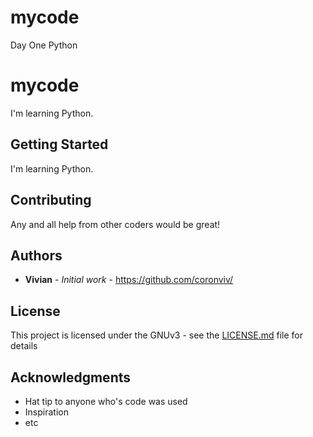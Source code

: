 # mycode
Day One Python
# mycode 

I'm learning Python.

## Getting Started

I'm learning Python.

## Contributing

Any and all help from other coders would be great!

## Authors

* **Vivian** - *Initial work* - https://github.com/coronviv/

## License

This project is licensed under the GNUv3 - see the [LICENSE.md](LICENSE.md) file for details

## Acknowledgments

* Hat tip to anyone who's code was used
* Inspiration
* etc
